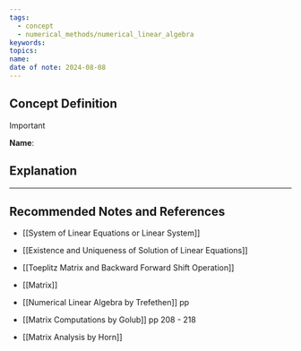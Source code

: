 ```yaml
---
tags:
  - concept
  - numerical_methods/numerical_linear_algebra
keywords: 
topics: 
name: 
date of note: 2024-08-08
---
```


## Concept Definition

>[!important]
>**Name**: 



## Explanation





-----------
##  Recommended Notes and References



- [[System of Linear Equations or Linear System]]
- [[Existence and Uniqueness of Solution of Linear Equations]]

- [[Toeplitz Matrix and Backward Forward Shift Operation]]
- [[Matrix]]



- [[Numerical Linear Algebra by Trefethen]] pp
- [[Matrix Computations by Golub]] pp 208 - 218
- [[Matrix Analysis by Horn]]